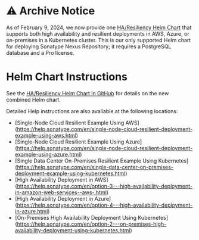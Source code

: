 <!--

    Sonatype Nexus (TM) Open Source Version
    Copyright (c) 2008-present Sonatype, Inc.
    All rights reserved. Includes the third-party code listed at http://links.sonatype.com/products/nexus/oss/attributions.

    This program and the accompanying materials are made available under the terms of the Eclipse Public License Version 1.0,
    which accompanies this distribution and is available at http://www.eclipse.org/legal/epl-v10.html.

    Sonatype Nexus (TM) Professional Version is available from Sonatype, Inc. "Sonatype" and "Sonatype Nexus" are trademarks
    of Sonatype, Inc. Apache Maven is a trademark of the Apache Software Foundation. M2eclipse is a trademark of the
    Eclipse Foundation. All other trademarks are the property of their respective owners.

-->
# ⚠️ Archive Notice

As of February 9, 2024, we now provide one [HA/Resiliency Helm Chart](https://github.com/sonatype/nxrm3-ha-repository/tree/main/nxrm-ha) that supports both high availability and resilient deployments in AWS, Azure, or on-premises in a Kubernetes cluster. This is our only supported Helm chart for deploying Sonatype Nexus Repository; it requires a PostgreSQL database and a Pro license. 

# Helm Chart Instructions

See the [HA/Resiliency Helm Chart in GitHub](https://github.com/sonatype/nxrm3-ha-repository/tree/main/nxrm-ha) for details on the new combined Helm chart.

Detailed Help instructions are also available at the following locations:
* [Single-Node Cloud Resilient Example Using AWS] (https://help.sonatype.com/en/single-node-cloud-resilient-deployment-example-using-aws.html)
* [Single-Node Cloud Resilient Example Using Azure] (https://help.sonatype.com/en/single-node-cloud-resilient-deployment-example-using-azure.html)
* [Single Data Center On-Premises Resilient Example Using Kubernetes] (https://help.sonatype.com/en/single-data-center-on-premises-deployment-example-using-kubernetes.html)
* [High Availability Deployment in AWS] (https://help.sonatype.com/en/option-3---high-availability-deployment-in-amazon-web-services--aws-.html)
* [High Availability Deployment in Azure] (https://help.sonatype.com/en/option-4---high-availability-deployment-in-azure.html)
* [On-Premises High Availability Deployment Using Kubernetes] (https://help.sonatype.com/en/option-2---on-premises-high-availability-deployment-using-kubernetes.html)
